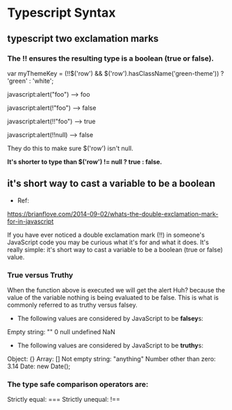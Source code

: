 

# Typescript Syntax

## typescript two exclamation marks

### The !! ensures the resulting type is a boolean (true or false).

var myThemeKey = (!!$('row') && $('row').hasClassName('green-theme')) ? 'green' : 'white';

javascript:alert("foo") --> foo

javascript:alert(!"foo") --> false

javascript:alert(!!"foo") --> true

javascript:alert(!!null) --> false

They do this to make sure $('row') isn't null.

**It's shorter to type than $('row') != null ? true : false.**

## it's short way to cast a variable to be a boolean

- Ref:

https://brianflove.com/2014-09-02/whats-the-double-exclamation-mark-for-in-javascript

If you have ever noticed a double exclamation mark (!!) in someone's JavaScript code you may be curious what it's for and what it does. It's really simple: it's short way to cast a variable to be a boolean (true or false) value.

### True versus Truthy

When the function above is executed we will get the alert Huh? because the value of the variable nothing is being evaluated to be false. This is what is commonly referred to as truthy versus falsey.

- The following values are considered by JavaScript to be **falsey**s:

Empty string: ""
0
null
undefined
NaN

- The following values are considered by JavaScript to be **truthy**s:

Object: {}
Array: []
Not empty string: "anything"
Number other than zero: 3.14
Date: new Date();


### The type safe comparison operators are:

Strictly equal: ===
Strictly unequal: !==







